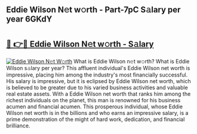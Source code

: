 ## Eddie Wilson N𝚎t w𝚘rth - Part-7pC S𝚊lary per year 6GKdY

# <h2><a href="http://gc2q52.nevu.top/?p=Eddie+Wilson">🔗 👉🔴 Eddie Wilson N𝚎t w𝚘rth - S𝚊lary</a></h2>

[![Eddie Wilson N𝚎t W𝚘rth](https://i.imgur.com/Oavwk0R.jpeg)](http://gc2q52.nevu.top/?p=Eddie+Wilson)
What is Eddie Wilson n𝚎t w𝚘rth? What is Eddie Wilson s𝚊lary per year?
This affluent individual's Eddie Wilson net worth is impressive, placing him among the industry's most financially successful. His salary is impressive, but it is eclipsed by Eddie Wilson net worth, which is believed to be greater due to his varied business activities and valuable real estate assets. With a Eddie Wilson net worth that ranks him among the richest individuals on the planet, this man is renowned for his business acumen and financial acumen. This prosperous individual, whose Eddie Wilson net worth is in the billions and who earns an impressive salary, is a prime demonstration of the might of hard work, dedication, and financial brilliance.
